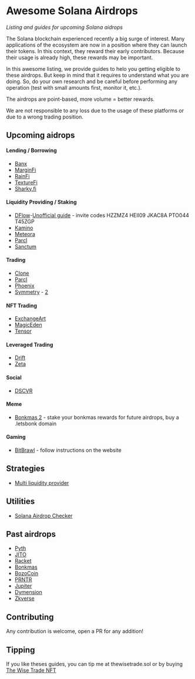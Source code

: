 # Awesome Solana Airdrops

*Listing and guides for upcoming Solana aidrops*

The Solana blockchain experienced recently a big surge of interest. Many applications of the ecosystem
are now in a position where they can launch their tokens. In this context, they reward their early contributors.
Because their usage is already high, these rewards may be important.

In this awesome listing, we provide guides to helo you getting eligible to these airdrops. But keep in mind that
it requires to understand what you are doing. So, do your own research and be careful before performing
any operation (test with small amounts first, monitor it, etc.).

The airdrops are point-based, more volume = better rewards.

We are not responsible to any loss due to the usage of these platforms or due to a wrong trading position.


## Upcoming aidrops

#### Lending / Borrowing

* [Banx](https://github.com/defilogist/awesome-solana-airdrops/blob/main/guides/banx.md)
* [MarginFi](https://github.com/defilogist/awesome-solana-airdrops/blob/main/guides/marginfi.md)
* [RainFi](https://github.com/defilogist/awesome-solana-airdrops/blob/main/guides/rainfi.md)
* [TextureFi](https://twitter.com/texture_fi)
* [Sharky.fi](https://twitter.com/SharkyFi/status/1757088923098984894)

#### Liquidity Providing / Staking

* [DFlow](https://dflow.net/)-[Unofficial guide](https://twitter.com/jussy_world/status/1775097206267105569) - invite codes HZZMZ4 HEII09 JKAC8A PTO044 T45ZGP
* [Kamino](https://github.com/defilogist/awesome-solana-airdrops/blob/main/guides/kamino.md)
* [Meteora](https://github.com/defilogist/awesome-solana-airdrops/blob/main/guides/meteora.md)
* [Parcl](https://github.com/defilogist/awesome-solana-airdrops/blob/main/guides/parcl.md)
* [Sanctum](https://twitter.com/sanctumso)

#### Trading

* [Clone](https://github.com/defilogist/awesome-solana-airdrops/blob/main/guides/clone.md)
* [Parcl](https://github.com/defilogist/awesome-solana-airdrops/blob/main/guides/parcl.md)
* [Phoenix](https://github.com/defilogist/awesome-solana-airdrops/blob/main/guides/phoenix.md)
* [Symmetry](https://app.symmetry.fi/leaderboard) - [2](https://twitter.com/0domart/status/1767182647208350028)

#### NFT Trading

* [ExchangeArt](https://github.com/defilogist/awesome-solana-airdrops/blob/main/guides/exchangeart.md)
* [MagicEden](https://github.com/defilogist/awesome-solana-airdrops/blob/main/guides/magiceden.md)
* [Tensor](https://github.com/defilogist/awesome-solana-airdrops/blob/main/guides/tensor.md)
  
#### Leveraged Trading

* [Drift](https://github.com/defilogist/awesome-solana-airdrops/blob/main/guides/drift.md)
* [Zeta](https://github.com/defilogist/awesome-solana-airdrops/blob/main/guides/zeta.md)

#### Social

* [DSCVR](https://dscvr.one/)

#### Meme

* [Bonkmas 2](https://bonkrewards.com/) - stake your bonkmas rewards for future airdrops, buy a .letsbonk domain

#### Gaming

* [BitBrawl](https://airdrop.bitbrawl.io/) - follow instructions on the website


## Strategies

* [Multi liquidity provider](https://github.com/defilogist/awesome-solana-airdrops/blob/main/guides/multi-liquidity-provider.md)

## Utilities

* [Solana Airdrop Checker](https://solana-airdrop-checker.solworks.dev/)


## Past airdrops

* [Pyth](https://pyth.network/)
* [JITO](https://www.jito.wtf/)
* [Racket](https://racket.wtf/)
* [Bonkmas](https://bonkmas.com/)
* [BozoCoin](https://bozocoin.app/)
* [PRNTR](https://twitter.com/printonsol/status/1742681941332079092)
* [Jupiter](https://github.com/defilogist/awesome-solana-airdrops/blob/main/guides/jupiter.md)
* [Dymension](https://twitter.com/dymension/status/1742185621299265738)
* [Zkverse](https://rewards.zkverse.gg/) 
  
## Contributing

Any contribution is welcome, open a PR for any addition!

## Tipping

If you like theses guides, you can tip me at thewisetrade.sol or by buying [The Wise Trade NFT](https://exchange.art/editions/9rukfGYfTxpmiRFrGvhSSCASsqhgsWGundBHNQB2vKPy)
